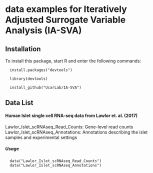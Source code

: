 # data examples for Iteratively Adjusted Surrogate Variable Analysis (IA-SVA) 

## Installation

To install this package, start R and enter the following commands:

      install.packages("devtools")
  
      library(devtools)
  
      install_github("UcarLab/IA-SVA")
      

## Data List

#### Human Islet single cell RNA-seq data from Lawlor et. al. (2017)

Lawlor_Islet_scRNAseq_Read_Counts: Gene-level read counts  
Lawlor_Islet_scRNAseq_Annotations: Annotations describing the islet samples and experimental settings

##### Usage
      data("Lawlor_Islet_scRNAseq_Read_Counts")
      data("Lawlor_Islet_scRNAseq_Annotations")
